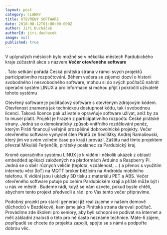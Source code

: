 ```yaml
---
layout: post
category: CLANKY
title: OTEVŘENÝ SOFTWARE
date: 2018-08-12T01:00:00.000Z
author: Jiří Ducháček
authorId: jiri.duchacek
image: null
published: true
---
```

V uplynulých měsících bylo možné se v několika  městech Pardubického kraje zúčastnit akce s názvem **Večer otevřeného software**

. Tato setkání pořádá Česká pirátská strana v rámci svých projektů participativního rozpočtování. Během večera se zájemci dozví o historii svobodného i nesvobodného software, mohou si do svých počítačů nahrát operační systém LINUX a pro informace si mohou přijít i pokročilí uživatelé tohoto systému

Otevřený software je počítačový software s otevřeným zdrojovým kódem. Otevřenost znamená jak technickou dostupnost kódu, tak i svobodnou licenci. Taková licence pak uživatele opravňuje software užívat, aniž by za to musel platit. Projekt je hrazen z participativního rozpočtu České pirátské strany. Jedná se o demokratický způsob vnitřního rozdělování peněz, kterým Piráti financují veřejně prospěšné dobrovolnické projekty.  Večer otevřeného software vymyslel člen Pirátů ze Sedlíšťky Andrej Ramašeuski, který jím ve svém volném čase po kraji i provází. Záštitu nad tímto projektem převzal Mikuláš Ferjenčík, pirátský poslanec za Pardubický kraj.

Kromě operačního systému LINUX je k vidění i několik ukázek z oblasti embedded aplikací založených na platformách Arduino a Raspberry Pi. Jedná se o sběr různých veličin (teplota, vzdálenost, …) a přenos s využitím internetu věcí (IoT) na MQTT broker běžícím na Androidu mobilního telefonu. K vidění jsou i ukázky 3D tisku z materiálu PET a ABS. 
Večer otevřeného software putuje po celém Pardubickém kraji a příště může být i u nás  ve městě . Budeme rádi, když se nám ozvete, pokud byste chtěli, abychom tento projekt předvedli a rádi pro Vás tento večer připravíme. 

Podobný projekt pro starší generaci již realizujeme v našem domově důchodců v Bezděkově, kam jsme jako Pirátská strana darovali počítač. Provádíme zde školení pro seniory, aby byli schopni se podívat na internet a měli základní znalosti o této pro ně často neznámé technice.
Máte-li zájem, popřípadě se chcete do projektu zapojit, spojte se s námi a podpořte dobrou věc.
